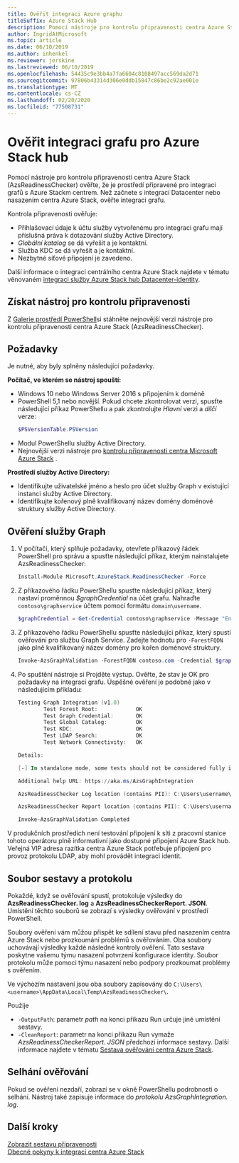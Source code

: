 ```yaml
---
title: Ověřit integraci Azure graphu
titleSuffix: Azure Stack Hub
description: Pomocí nástroje pro kontrolu připravenosti centra Azure Stack ověřte integraci grafů pro Azure Stack centrum.
author: IngridAtMicrosoft
ms.topic: article
ms.date: 06/10/2019
ms.author: inhenkel
ms.reviewer: jerskine
ms.lastreviewed: 06/10/2019
ms.openlocfilehash: 54435c9e3bb4a7fa6604c8108497acc569da2d71
ms.sourcegitcommit: 97806b43314d306e0ddb15847c86be2c92ae001e
ms.translationtype: MT
ms.contentlocale: cs-CZ
ms.lasthandoff: 02/20/2020
ms.locfileid: "77508731"
---
```

# <a name="validate-graph-integration-for-azure-stack-hub"></a>Ověřit integraci grafu pro Azure Stack hub

Pomocí nástroje pro kontrolu připravenosti centra Azure Stack (AzsReadinessChecker) ověřte, že je prostředí připravené pro integraci grafů s Azure Stackm centrem. Než začnete s integrací Datacenter nebo nasazením centra Azure Stack, ověřte integraci grafu.

Kontrola připravenosti ověřuje:

* Přihlašovací údaje k účtu služby vytvořenému pro integraci grafu mají příslušná práva k dotazování služby Active Directory.
* *Globální katalog* se dá vyřešit a je kontaktní.
* Služba KDC se dá vyřešit a je kontaktní.
* Nezbytné síťové připojení je zavedeno.

Další informace o integraci centrálního centra Azure Stack najdete v tématu věnovaném [integraci služby Azure Stack hub Datacenter-identity](azure-stack-integrate-identity.md).

## <a name="get-the-readiness-checker-tool"></a>Získat nástroj pro kontrolu připravenosti

Z [Galerie prostředí PowerShell](https://aka.ms/AzsReadinessChecker)si stáhněte nejnovější verzi nástroje pro kontrolu připravenosti centra Azure Stack (AzsReadinessChecker).

## <a name="prerequisites"></a>Požadavky

Je nutné, aby byly splněny následující požadavky.

**Počítač, ve kterém se nástroj spouští:**

* Windows 10 nebo Windows Server 2016 s připojením k doméně
* PowerShell 5,1 nebo novější. Pokud chcete zkontrolovat verzi, spusťte následující příkaz PowerShellu a pak zkontrolujte *Hlavní* verzi a *dílčí* verze:
    ```powershell
    $PSVersionTable.PSVersion
    ```
* Modul PowerShellu služby Active Directory.
* Nejnovější verzi nástroje pro [kontrolu připravenosti centra Microsoft Azure Stack](https://aka.ms/AzsReadinessChecker) .

**Prostředí služby Active Directory:**

* Identifikujte uživatelské jméno a heslo pro účet služby Graph v existující instanci služby Active Directory.
* Identifikujte kořenový plně kvalifikovaný název domény doménové struktury služby Active Directory.

## <a name="validate-the-graph-service"></a>Ověření služby Graph

1. V počítači, který splňuje požadavky, otevřete příkazový řádek PowerShell pro správu a spusťte následující příkaz, kterým nainstalujete AzsReadinessChecker:

    ```powershell
    Install-Module Microsoft.AzureStack.ReadinessChecker -Force
    ```

1. Z příkazového řádku PowerShellu spusťte následující příkaz, který nastaví proměnnou *$graphCredential* na účet grafu. Nahraďte `contoso\graphservice` účtem pomocí formátu `domain\username`.

    ```powershell
    $graphCredential = Get-Credential contoso\graphservice -Message "Enter Credentials for the Graph Service Account"
    ```

1. Z příkazového řádku PowerShellu spusťte následující příkaz, který spustí ověřování pro službu Graph Service. Zadejte hodnotu pro `-ForestFQDN` jako plně kvalifikovaný název domény pro kořen doménové struktury.

    ```powershell
    Invoke-AzsGraphValidation -ForestFQDN contoso.com -Credential $graphCredential
    ```

1. Po spuštění nástroje si Projděte výstup. Ověřte, že stav je OK pro požadavky na integraci grafu. Úspěšné ověření je podobné jako v následujícím příkladu:

    ```powershell
    Testing Graph Integration (v1.0)
            Test Forest Root:            OK
            Test Graph Credential:       OK
            Test Global Catalog:         OK
            Test KDC:                    OK
            Test LDAP Search:            OK
            Test Network Connectivity:   OK

    Details:

    [-] In standalone mode, some tests should not be considered fully indicative of connectivity or readiness the Azure Stack Hub Stamp requires prior to Datacenter Integration.

    Additional help URL: https://aka.ms/AzsGraphIntegration

    AzsReadinessChecker Log location (contains PII): C:\Users\username\AppData\Local\Temp\AzsReadinessChecker\AzsReadinessChecker.log

    AzsReadinessChecker Report location (contains PII): C:\Users\username\AppData\Local\Temp\AzsReadinessChecker\AzsReadinessCheckerReport.json

    Invoke-AzsGraphValidation Completed
    ```

V produkčních prostředích není testování připojení k síti z pracovní stanice tohoto operátoru plně informativní jako dostupné připojení Azure Stack hub. Veřejná VIP adresa razítka centra Azure Stack potřebuje připojení pro provoz protokolu LDAP, aby mohl provádět integraci identit.

## <a name="report-and-log-file"></a>Soubor sestavy a protokolu

Pokaždé, když se ověřování spustí, protokoluje výsledky do **AzsReadinessChecker. log** a **AzsReadinessCheckerReport. JSON**. Umístění těchto souborů se zobrazí s výsledky ověřování v prostředí PowerShell.

Soubory ověření vám můžou přispět ke sdílení stavu před nasazením centra Azure Stack nebo prozkoumání problémů s ověřováním. Oba soubory uchovávají výsledky každé následné kontroly ověření. Tato sestava poskytne vašemu týmu nasazení potvrzení konfigurace identity. Soubor protokolu může pomoci týmu nasazení nebo podpory prozkoumat problémy s ověřením.

Ve výchozím nastavení jsou oba soubory zapisovány do `C:\Users\<username>\AppData\Local\Temp\AzsReadinessChecker\`.

Použije

* `-OutputPath`: parametr *path* na konci příkazu Run určuje jiné umístění sestavy.
* `-CleanReport`: parametr na konci příkazu Run vymaže *AzsReadinessCheckerReport. JSON* předchozí informace sestavy. Další informace najdete v tématu [Sestava ověřování centra Azure Stack](azure-stack-validation-report.md).

## <a name="validation-failures"></a>Selhání ověřování

Pokud se ověření nezdaří, zobrazí se v okně PowerShellu podrobnosti o selhání. Nástroj také zapisuje informace do *protokolu AzsGraphIntegration. log*.

## <a name="next-steps"></a>Další kroky

[Zobrazit sestavu připravenosti](azure-stack-validation-report.md)  
[Obecné pokyny k integraci centra Azure Stack](azure-stack-datacenter-integration.md)  
